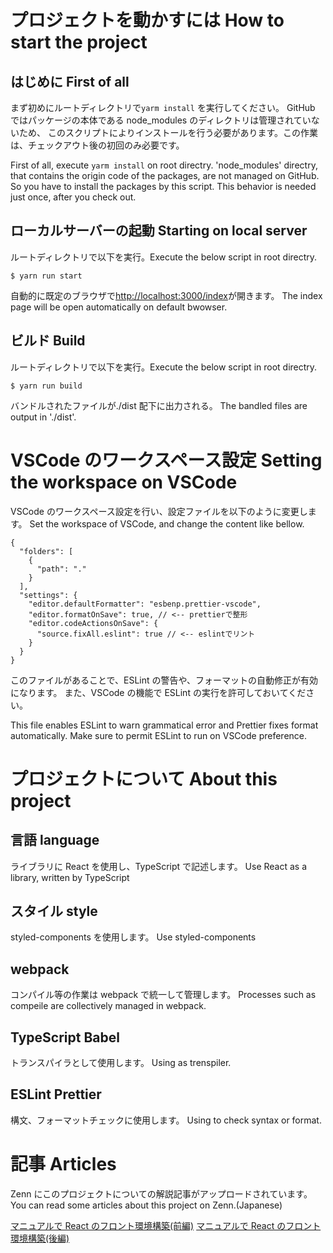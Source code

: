 # プロジェクトを動かすには How to start the project

## はじめに First of all

まず初めにルートディレクトリで`yarm install` を実行してください。
GitHub ではパッケージの本体である node_modules のディレクトリは管理されていないため、
このスクリプトによりインストールを行う必要があります。この作業は、チェックアウト後の初回のみ必要です。

First of all, execute `yarm install` on root directry.
'node_modules' directry, that contains the origin code of the packages, are not
managed on GitHub. So you have to install the packages by this script.
This behavior is needed just once, after you check out.

## ローカルサーバーの起動 Starting on local server

ルートディレクトリで以下を実行。Execute the below script in root directry.

```
$ yarn run start
```

自動的に既定のブラウザで[http://localhost:3000/index](http://localhost:3000/index)が開きます。
The index page will be open automatically on default bwowser.

## ビルド Build

ルートディレクトリで以下を実行。Execute the below script in root directry.

```
$ yarn run build
```

バンドルされたファイルが./dist 配下に出力される。
The bandled files are output in './dist'.

# VSCode のワークスペース設定 Setting the workspace on VSCode

VSCode のワークスペース設定を行い、設定ファイルを以下のように変更します。
Set the workspace of VSCode, and change the content like bellow.

```workspace.code-workspace
{
  "folders": [
    {
      "path": "."
    }
  ],
  "settings": {
    "editor.defaultFormatter": "esbenp.prettier-vscode",
    "editor.formatOnSave": true, // <-- prettierで整形
    "editor.codeActionsOnSave": {
      "source.fixAll.eslint": true // <-- eslintでリント
    }
  }
}
```

このファイルがあることで、ESLint の警告や、フォーマットの自動修正が有効になります。
また、VSCode の機能で ESLint の実行を許可しておいてください。

This file enables ESLint to warn grammatical error and Prettier fixes format automatically.
Make sure to permit ESLint to run on VSCode preference.

# プロジェクトについて About this project

## 言語 language

ライブラリに React を使用し、TypeScript で記述します。
Use React as a library, written by TypeScript

## スタイル style

styled-components を使用します。
Use styled-components

## webpack

コンパイル等の作業は webpack で統一して管理します。
Processes such as compeile are collectively managed in webpack.

## TypeScript Babel

トランスパイラとして使用します。
Using as trenspiler.

## ESLint Prettier

構文、フォーマットチェックに使用します。
Using to check syntax or format.

# 記事 Articles

Zenn にこのプロジェクトについての解説記事がアップロードされています。
You can read some articles about this project on Zenn.(Japanese)

[マニュアルで React のフロント環境構築(前編)](https://zenn.dev/nishiharu/articles/bc5c833f52c90d)
[マニュアルで React のフロント環境構築(後編)](https://zenn.dev/nishiharu/articles/b97249c838ef01)
